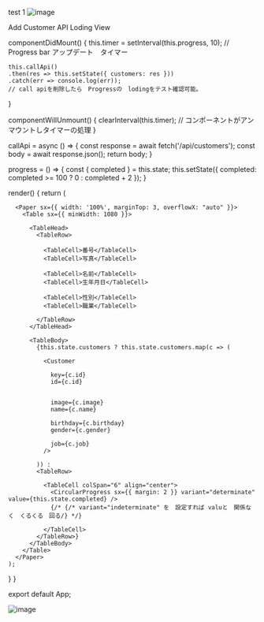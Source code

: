 test
1
![image](https://github.com/user-attachments/assets/6f181eef-2f35-4858-b2db-eb7163709c99)




Add Customer API Loding View


  componentDidMount() {
    this.timer = setInterval(this.progress, 10); 
    // Progress bar アップデート　タイマー

    
    this.callApi() 
    .then(res => this.setState({ customers: res }))
    .catch(err => console.log(err));
    // call apiを削除したら　Progressの　lodingをテスト確認可能。
  }

  componentWillUnmount() {
    clearInterval(this.timer); 
    // コンポーネントがアンマウントしタイマーの処理
  }

  callApi = async () => {
    const response = await fetch('/api/customers');
    const body = await response.json();
    return body;
  }

  progress = () => {
    const { completed } = this.state;
    this.setState({ completed: completed >= 100 ? 0 : completed + 2 });
  }

  render() {
    return (
    
      <Paper sx={{ width: '100%', marginTop: 3, overflowX: "auto" }}>
        <Table sx={{ minWidth: 1080 }}>
        
          <TableHead>
            <TableRow>
            
              <TableCell>番号</TableCell>
              <TableCell>写真</TableCell>
              
              <TableCell>名前</TableCell>
              <TableCell>生年月日</TableCell>
              
              <TableCell>性別</TableCell>
              <TableCell>職業</TableCell>
              
            </TableRow>
          </TableHead>
          
          <TableBody>
            {this.state.customers ? this.state.customers.map(c => (
            
              <Customer
              
                key={c.id}
                id={c.id}
              
                
                image={c.image}
                name={c.name}
                
                birthday={c.birthday}
                gender={c.gender}
                
                job={c.job}
              />
              
            )) : 
            <TableRow>
            
              <TableCell colSpan="6" align="center">
                <CircularProgress sx={{ margin: 2 }} variant="determinate" value={this.state.completed} />
                {/* {/* variant="indeterminate" を　設定すれば valuと　関係なく　くるくる　回る/} */}
                
              </TableCell>
            </TableRow>}
          </TableBody>
        </Table>
      </Paper>
    );
  }
}

export default App;






![image](https://github.com/user-attachments/assets/1a859bf0-8490-4bda-a611-4db8441551fe)

